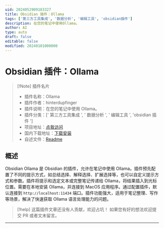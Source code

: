 ```yaml
---
uid: 2024052909183327
title: Obsidian 插件：Ollama
tags: ['第三方工具集成', '数据分析', '编辑工具', 'obsidian插件']
description: 在您的笔记中使用Ollama。
author: AI
type: auto
draft: false
editable: false
modified: 20240101000000
---
```


# Obsidian 插件：Ollama

> [!Note] 插件名片
> - 插件名称：Ollama
> - 插件作者：hinterdupfinger
> - 插件说明：在您的笔记中使用 Ollama。
> - 插件分类：[' 第三方工具集成 ', ' 数据分析 ', ' 编辑工具 ', 'obsidian 插件 ']
> - 项目地址：[点我访问](https://github.com/hinterdupfinger/obsidian-ollama)
> - 国内下载地址：[下载安装](https://pkmer.cn/products/plugin/pluginMarket/?ollama)
> - 自述文件：[Readme](https://ghproxy.net/https://raw.githubusercontent.com/hinterdupfinger/obsidian-ollama/main/README.md)

## 概述

Obsidian Ollama 是 Obsidian 的插件，允许在笔记中使用 Ollama。插件预先配置了不同的提示方式，如总结选择、解释选择、扩展选择等，也可以自定义提示方式和参数。插件将提示和选定文本或完整笔记传递给 Ollama，将结果插入到光标位置。需要在本地安装 Ollama，并连接到 MacOS 应用程序。通过配置插件，默认连接到 `http://localhost:11434` 端口。插件功能强大，适用于笔记整理、写作等场景，解决了快速获取 Ollama 语言处理能力的问题。

> [!help]
> 这篇插件文章还没有人贡献，欢迎占坑！
> 如果您有好的想法欢迎提交 PR 或者文末留言。

---



